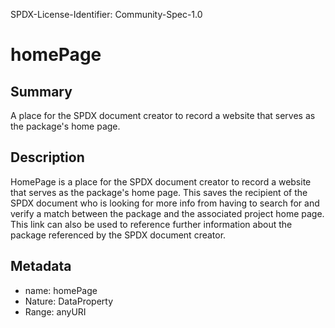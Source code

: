 SPDX-License-Identifier: Community-Spec-1.0

# homePage

## Summary

A place for the SPDX document creator to record a website that serves as the package's home page.

## Description

HomePage is a place for the SPDX document creator to record a website that serves as the package's home page.
This saves the recipient of the SPDX document who is looking for more info from
having to search for and verify a match between the package and the associated project home page.
This link can also be used to reference further information about the package
referenced by the SPDX document creator.

## Metadata

- name: homePage
- Nature: DataProperty
- Range: anyURI

